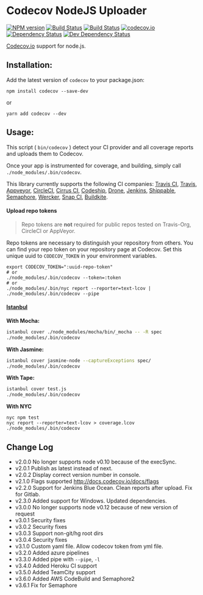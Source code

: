 # Codecov NodeJS Uploader

[![NPM version][npm-image]][npm-url]
[![Build Status][travis-image]][travis-url]
[![Build Status][appveyor-image]][appveyor-url]
[![codecov.io](https://codecov.io/github/codecov/codecov-node/coverage.svg?branch=master)](https://codecov.io/github/codecov/codecov-node?branch=master)
[![Dependency Status][depstat-image]][depstat-url]
[![Dev Dependency Status][devdepstat-image]][devdepstat-url]

[Codecov.io](https://codecov.io/) support for node.js.

## Installation:

Add the latest version of `codecov` to your package.json:

```
npm install codecov --save-dev
```

or

```
yarn add codecov --dev
```

## Usage:

This script ( `bin/codecov` ) detect your CI provider and all coverage reports and uploads them to Codecov.

Once your app is instrumented for coverage, and building, simply call `./node_modules/.bin/codecov`.

This library currently supports the following CI companies: [Travis CI](https://travis-ci.org/), [Travis](https://travis-ci.com/), [Appveyor](https://appveyor.com/), [CircleCI](https://circleci.com/), [Cirrus CI](https://cirrus-ci.org/), [Codeship](https://codeship.io/), [Drone](https://drone.io/), [Jenkins](http://jenkins-ci.org/), [Shippable](https://shippable.com/), [Semaphore](https://semaphoreapp.com/), [Wercker](https://wercker.com/), [Snap CI](https://snap-ci.com/), [Buildkite](https://buildkite.com/).

#### Upload repo tokens

> Repo tokens are **not** required for public repos tested on Travis-Org, CircleCI or AppVeyor.

Repo tokens are necessary to distinguish your repository from others. You can find your repo token on your repository page at Codecov. Set this unique uuid to `CODECOV_TOKEN` in your environment variables.

```
export CODECOV_TOKEN=":uuid-repo-token"
# or
./node_modules/.bin/codecov --token=:token
# or
./node_modules/.bin/nyc report --reporter=text-lcov | ./node_modules/.bin/codecov --pipe
```

#### [Istanbul](https://github.com/gotwarlost/istanbul)

**With Mocha:**

```sh
istanbul cover ./node_modules/mocha/bin/_mocha -- -R spec
./node_modules/.bin/codecov
```

**With Jasmine:**

```sh
istanbul cover jasmine-node --captureExceptions spec/
./node_modules/.bin/codecov
```

**With Tape:**

```sh
istanbul cover test.js
./node_modules/.bin/codecov
```

[travis-image]: https://travis-ci.org/codecov/codecov-node.svg?branch=master
[travis-url]: https://travis-ci.org/codecov/codecov-node
[appveyor-image]: https://ci.appveyor.com/api/projects/status/ea1suiv0tprnq61l?svg=true
[appveyor-url]: https://ci.appveyor.com/project/eddiemoore/codecov-node/branch/master
[npm-url]: https://npmjs.org/package/codecov
[npm-image]: https://img.shields.io/npm/v/codecov.svg
[depstat-url]: https://david-dm.org/codecov/codecov-node
[depstat-image]: https://img.shields.io/david/codecov/codecov-node/master.svg
[devdepstat-url]: https://david-dm.org/codecov/codecov-node#info=devDependencies
[devdepstat-image]: https://img.shields.io/david/dev/codecov/codecov-node/master.svg

**With NYC**

```
nyc npm test
nyc report --reporter=text-lcov > coverage.lcov
./node_modules/.bin/codecov
```

## Change Log

- v2.0.0 No longer supports node v0.10 because of the execSync.
- v2.0.1 Publish as latest instead of next.
- v2.0.2 Display correct version number in console.
- v2.1.0 Flags supported http://docs.codecov.io/docs/flags
- v2.2.0 Support for Jenkins Blue Ocean. Clean reports after upload. Fix for Gitlab.
- v2.3.0 Added support for Windows. Updated dependencies.
- v3.0.0 No longer supports node v0.12 because of new version of request
- v3.0.1 Security fixes
- v3.0.2 Security fixes
- v3.0.3 Support non-git/hg root dirs
- v3.0.4 Security fixes
- v3.1.0 Custom yaml file. Allow codecov token from yml file.
- v3.2.0 Added azure pipelines
- v3.3.0 Added pipe with `--pipe`, `-l`
- v3.4.0 Added Heroku CI support
- v3.5.0 Added TeamCity support
- v3.6.0 Added AWS CodeBuild and Semaphore2
- v3.6.1 Fix for Semaphore

